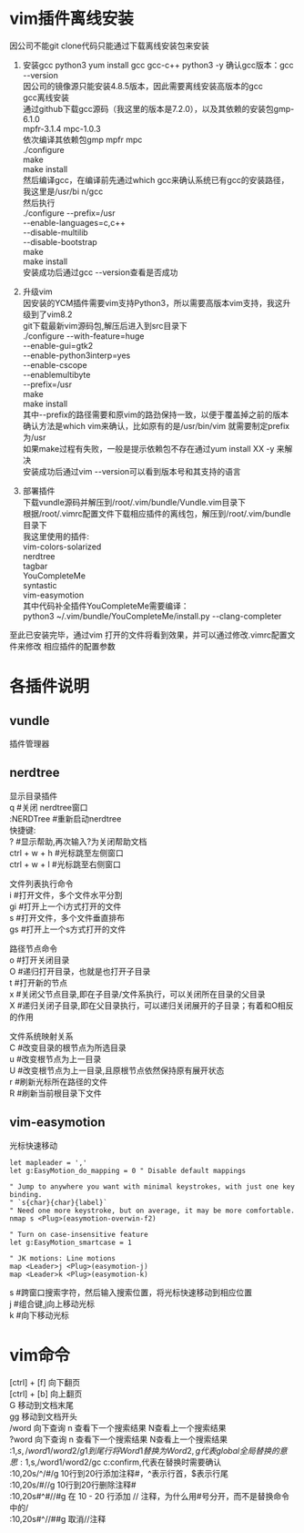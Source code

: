 # vim插件离线安装
因公司不能git clone代码只能通过下载离线安装包来安装  

1. 安装gcc python3
yum install gcc gcc-c++ python3 -y
确认gcc版本：gcc --version  
因公司的镜像源只能安装4.8.5版本，因此需要离线安装高版本的gcc  
gcc离线安装  
通过github下载gcc源码（我这里的版本是7.2.0），以及其依赖的安装包gmp-6.1.0  
mpfr-3.1.4 mpc-1.0.3  
依次编译其依赖包gmp mpfr mpc  
./configure  
make  
make install  
然后编译gcc，在编译前先通过which gcc来确认系统已有gcc的安装路径，我这里是/usr/bi
n/gcc  
然后执行  
./configure --prefix=/usr \
            --enable-languages=c,c++ \
            --disable-multilib       \
            --disable-bootstrap  
make  
make install  
安装成功后通过gcc --version查看是否成功  

2. 升级vim  
因安装的YCM插件需要vim支持Python3，所以需要高版本vim支持，我这升级到了vim8.2  
git下载最新vim源码包,解压后进入到src目录下  
./configure --with-feature=huge \
            --enable-gui=gtk2  \
            --enable-python3interp=yes \
            --enable-cscope \
            --enablemultibyte \
            --prefix=/usr  
make  
make install  
其中--prefix的路径需要和原vim的路劲保持一致，以便于覆盖掉之前的版本  
确认方法是which vim来确认，比如原有的是/usr/bin/vim 就需要制定prefix为/usr  
如果make过程有失败，一般是提示依赖包不存在通过yum install XX -y 来解决  
安装成功后通过vim --version可以看到版本号和其支持的语言  

3. 部署插件  
下载vundle源码并解压到/root/.vim/bundle/Vundle.vim目录下  
根据/root/.vimrc配置文件下载相应插件的离线包，解压到/root/.vim/bundle目录下  
我这里使用的插件:  
vim-colors-solarized  
nerdtree  
tagbar  
YouCompleteMe  
syntastic  
vim-easymotion  
其中代码补全插件YouCompleteMe需要编译：  
python3 ~/.vim/bundle/YouCompleteMe/install.py --clang-completer  

至此已安装完毕，通过vim 打开的文件将看到效果，并可以通过修改.vimrc配置文件来修改
相应插件的配置参数  

# 各插件说明
## vundle  
插件管理器 

## nerdtree 
显示目录插件  
q #关闭 nerdtree窗口  
:NERDTree #重新启动nerdtree  
快捷键:  
? #显示帮助,再次输入?为关闭帮助文档  
ctrl + w + h #光标跳至左侧窗口  
ctrl + w + l #光标跳至右侧窗口  

文件列表执行命令  
i #打开文件，多个文件水平分割  
gi #打开上一个i方式打开的文件  
s #打开文件，多个文件垂直排布  
gs #打开上一个s方式打开的文件  

路径节点命令  
o #打开关闭目录  
O #递归打开目录，也就是也打开子目录  
t #打开新的节点  
x #关闭父节点目录,即在子目录/文件系执行，可以关闭所在目录的父目录  
X #递归关闭子目录,即在父目录执行，可以递归关闭展开的子目录；有着和O相反的作用  

文件系统映射关系  
C #改变目录的根节点为所选目录  
u #改变根节点为上一目录  
U #改变根节点为上一目录,且原根节点依然保持原有展开状态  
r #刷新光标所在路径的文件  
R #刷新当前根目录下文件  

## vim-easymotion
光标快速移动  
```vimrnc
let mapleader = ','
let g:EasyMotion_do_mapping = 0 " Disable default mappings

" Jump to anywhere you want with minimal keystrokes, with just one key binding.
" `s{char}{char}{label}`
" Need one more keystroke, but on average, it may be more comfortable.
nmap s <Plug>(easymotion-overwin-f2)

" Turn on case-insensitive feature
let g:EasyMotion_smartcase = 1

" JK motions: Line motions
map <Leader>j <Plug>(easymotion-j)
map <Leader>k <Plug>(easymotion-k)
```
s #跨窗口搜索字符，然后输入搜索位置，将光标快速移动到相应位置  
<leader>j #组合键,j向上移动光标  
<leader>k #向下移动光标  

# vim命令  
[ctrl] + [f] 向下翻页  
[ctrl] + [b] 向上翻页  
G 移动到文档末尾  
gg 移动到文档开头  
/word 向下查询 n 查看下一个搜索结果 N查看上一个搜索结果  
?word 向下查询 n 查看下一个搜索结果 N查看上一个搜索结果  
:1,$s,/word1/word2/g 1到尾行将Word1替换为Word2,g代表global全局替换的意思  
:1,$s,/word1/word2/gc c:confirm,代表在替换时需要确认  
:10,20s/^/#/g 10行到20行添加注释#，^表示行首，$表示行尾  
:10,20s/#//g 10行到20行删除注释#  
:10,20s#^#//#g 在 10 - 20 行添加 // 注释，为什么用#号分开，而不是替换命令中的/  
:10,20s#^//##g 取消//注释  


